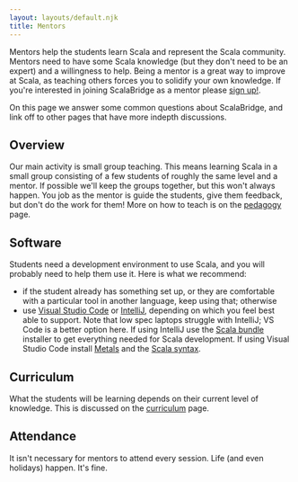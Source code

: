 ```yaml
---
layout: layouts/default.njk
title: Mentors
---
```


Mentors help the students learn Scala and represent the Scala community. Mentors need to have some Scala knowledge (but they don't need to be an expert) and a willingness to help. Being a mentor is a great way to improve at Scala, as teaching others forces you to solidify your own knowledge. If you're interested in joining ScalaBridge as a mentor please [sign up!](/joining).

On this page we answer some common questions about ScalaBridge, and link off to other pages that have more indepth discussions.


## Overview

Our main activity is small group teaching. This means learning Scala in a small group consisting of a few students of roughly the same level and a mentor. If possible we'll keep the groups together, but this won't always happen. You job as the mentor is guide the students, give them feedback, but don't do the work for them! More on how to teach is on the [pedagogy](/pedagogy) page.


## Software

Students need a development environment to use Scala, and you will probably need to help them use it. Here is what we recommend:

* if the student already has something set up, or they are comfortable with a particular tool in another language, keep using that; otherwise
* use [Visual Studio Code][vscode] or [IntelliJ][intellij], depending on which you feel best able to support. Note that low spec laptops struggle with IntelliJ; VS Code is a better option here. If using IntelliJ use the [Scala bundle][intellij] installer to get everything needed for Scala development. If using Visual Studio Code install [Metals][metals] and the [Scala syntax][scala-syntax].


## Curriculum

What the students will be learning depends on their current level of knowledge. This is discussed on the [curriculum](/curriculum) page.


## Attendance

It isn't necessary for mentors to attend every session. Life (and even holidays) happen. It's fine.

[vscode]: https://code.visualstudio.com/
[intellij]: https://github.com/JetBrains/intellij-scala-bundle
[metals]: https://marketplace.visualstudio.com/items?itemName=scalameta.metals
[scala-syntax]: https://marketplace.visualstudio.com/items?itemName=scala-lang.scala
